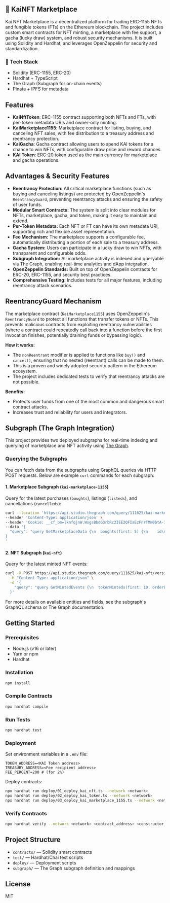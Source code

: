 ## 🚀 KaiNFT Marketplace

Kai NFT Marketplace is a decentralized platform for trading ERC-1155 NFTs and fungible tokens (FTs) on the Ethereum blockchain. The project includes custom smart contracts for NFT minting, a marketplace with fee support, a gacha (lucky draw) system, and robust security mechanisms. It is built using Solidity and Hardhat, and leverages OpenZeppelin for security and standardization.

### 🔧 Tech Stack
- Solidity (ERC-1155, ERC-20)
- Hardhat + TypeScript
- The Graph (Subgraph for on-chain events)
- Pinata + IPFS for metadata

## Features
- **KaiNftToken**: ERC-1155 contract supporting both NFTs and FTs, with per-token metadata URIs and owner-only minting.
- **KaiMarketplace1155**: Marketplace contract for listing, buying, and canceling NFT sales, with fee distribution to a treasury address and reentrancy protection.
- **KaiGacha**: Gacha contract allowing users to spend KAI tokens for a chance to win NFTs, with configurable draw price and reward chances.
- **KAI Token**: ERC-20 token used as the main currency for marketplace and gacha operations.


## Advantages & Security Features

- **Reentrancy Protection:** All critical marketplace functions (such as buying and canceling listings) are protected by OpenZeppelin's `ReentrancyGuard`, preventing reentrancy attacks and ensuring the safety of user funds.
- **Modular Smart Contracts:** The system is split into clear modules for NFTs, marketplace, gacha, and token, making it easy to maintain and extend.
- **Per-Token Metadata:** Each NFT or FT can have its own metadata URI, supporting rich and flexible asset representation.
- **Fee Mechanism:** The marketplace supports a configurable fee, automatically distributing a portion of each sale to a treasury address.
- **Gacha System:** Users can participate in a lucky draw to win NFTs, with transparent and configurable odds.
- **Subgraph Integration:** All marketplace activity is indexed and queryable via The Graph, enabling real-time analytics and dApp integration.
- **OpenZeppelin Standards:** Built on top of OpenZeppelin contracts for ERC-20, ERC-1155, and security best practices.
- **Comprehensive Testing:** Includes tests for all major features, including reentrancy attack scenarios.

## ReentrancyGuard Mechanism

The marketplace contract (`KaiMarketplace1155`) uses OpenZeppelin's `ReentrancyGuard` to protect all functions that transfer tokens or NFTs. This prevents malicious contracts from exploiting reentrancy vulnerabilities (where a contract could repeatedly call back into a function before the first invocation finishes, potentially draining funds or bypassing logic).

**How it works:**
- The `nonReentrant` modifier is applied to functions like `buy()` and `cancel()`, ensuring that no nested (reentrant) calls can be made to them.
- This is a proven and widely adopted security pattern in the Ethereum ecosystem.
- The project includes dedicated tests to verify that reentrancy attacks are not possible.

**Benefits:**
- Protects user funds from one of the most common and dangerous smart contract attacks.
- Increases trust and reliability for users and integrators.

## Subgraph (The Graph Integration)

This project provides two deployed subgraphs for real-time indexing and querying of marketplace and NFT activity using [The Graph](https://thegraph.com/).

### Querying the Subgraphs

You can fetch data from the subgraphs using GraphQL queries via HTTP POST requests. Below are example `curl` commands for each subgraph:

#### 1. Marketplace Subgraph (`kai-marketplace-1155`)
Query for the latest purchases (`boughts`), listings (`listeds`), and cancellations (`cancelleds`):

```sh
curl --location 'https://api.studio.thegraph.com/query/111625/kai-marketplace-1155/version/latest' \
--header 'Content-Type: application/json' \
--header 'Cookie: __cf_bm=lknfqjnW.WsgsBbdG3rbRc2IEE2QFIaEzFnrTMm0btA-1747728634-1.0.1.1-1VdVYhb1QeJo952hT_1fJznea8Yt5.iRlm2cQ9Y.2D.ntNAOufsktC1w_HVJ2dIjIJR80H7NY9F1wvhRQs4zSQ0oPPxwFMmd7pd9UZihGTg' \
--data '{
  "query": "query GetMarketplaceData {\n  boughts(first: 5) {\n    id\n    listingId\n    buyer\n    amount\n  }\n  listeds(first: 5) {\n    listingId\n    id\n    tokenId\n    amount\n    price\n  }\n  cancelleds(first: 5) {\n    id\n    listingId\n    blockNumber\n    blockTimestamp\n  }\n}"
}
'
```

#### 2. NFT Subgraph (`kai-nft`)
Query for the latest minted NFT events:

```sh
curl -X POST https://api.studio.thegraph.com/query/111625/kai-nft/version/latest \
  -H "Content-Type: application/json" \
  -d '{
    "query": "query GetMintedEvents {\n  tokenMinteds(first: 10, orderBy: blockTimestamp, orderDirection: desc) {\n    id\n    to\n    tokenId\n    amount\n    uri\n    blockTimestamp\n  }\n}"
  }'
```

For more details on available entities and fields, see the subgraph's GraphQL schema or The Graph documentation.

## Getting Started

### Prerequisites
- Node.js (v16 or later)
- Yarn or npm
- Hardhat

### Installation
```sh
npm install
```

### Compile Contracts
```sh
npx hardhat compile
```

### Run Tests
```sh
npx hardhat test
```

### Deployment
Set environment variables in a `.env` file:
```
TOKEN_ADDRESS=<KAI Token address>
TREASURY_ADDRESS=<Fee recipient address>
FEE_PERCENT=200 # (for 2%)
```
Deploy contracts:
```sh
npx hardhat run deploy/01_deploy_kai_nft.ts --network <network>
npx hardhat run deploy/02_deploy_kai_token.ts --network <network>
npx hardhat run deploy/03_deploy_kai_marketplace_1155.ts --network <network>
```

### Verify Contracts
```sh
npx hardhat verify --network <network> <contract_address> <constructor_args>
```

## Project Structure
- `contracts/` — Solidity smart contracts
- `test/` — Hardhat/Chai test scripts
- `deploy/` — Deployment scripts
- `subgraph/` — The Graph subgraph definition and mappings

## License
MIT
